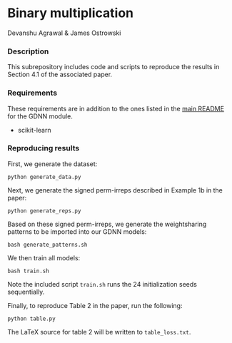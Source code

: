 # Binary multiplication
Devanshu Agrawal & James Ostrowski


### Description

This subrepository includes code and scripts to reproduce the results in Section 4.1 of the associated paper.


### Requirements

These requirements are in addition to the ones listed in the [main README](../../README.md) for the GDNN module.

- scikit-learn


### Reproducing results

First, we generate the dataset:

    python generate_data.py

Next, we generate the signed perm-irreps described in Example 1b in the paper:

    python generate_reps.py

Based on these signed perm-irreps, we generate the weightsharing patterns to be imported into our GDNN models:

    bash generate_patterns.sh

We then train all models:

    bash train.sh

Note the included script `train.sh` runs the 24 initialization seeds sequentially.

Finally, to reproduce Table 2 in the paper, run the following:

    python table.py

The LaTeX source for table 2 will be written to `table_loss.txt`.
